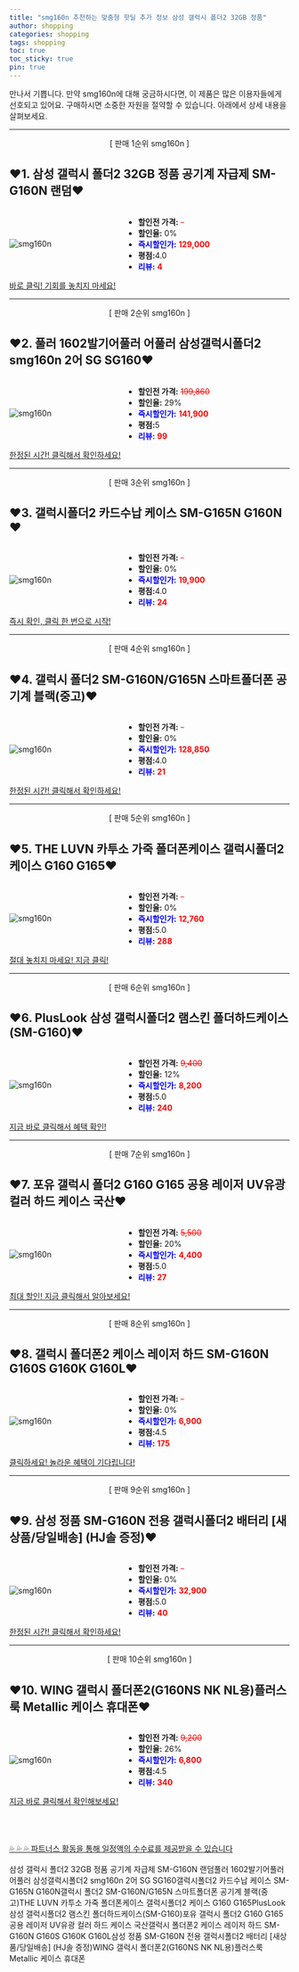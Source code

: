```yaml
---
title: "smg160n 추천하는 맞춤형 핫딜 추가 정보 삼성 갤럭시 폴더2 32GB 정품"
author: shopping
categories: shopping
tags: shopping
toc: true
toc_sticky: true
pin: true
---
```

만나서 기쁩니다. 만약 smg160n에 대해 궁금하시다면,  이 제품은 많은 이용자들에게 선호되고 있어요. 구매하시면 소중한 자원을 절약할 수 있습니다. 아래에서 상세 내용을 살펴보세요.

---
<p class="toplist" style="margin: 0 auto; display: block; width: fit-content;">[ 판매 1순위 smg160n ]</p>

<h2><strong>❤️1. 삼성 갤럭시 폴더2 32GB 정품 공기계 자급제 SM-G160N 랜덤❤️</strong></h2>

<div style="display: flex; align-items: center;">
    <div style="flex: 0.4;">
        <img src="https://thumbnail6.coupangcdn.com/thumbnails/remote/230x230ex/image/vendor_inventory/7337/440d29080b0f005dd023d69e4fadea4677d1a8afb0673b0ca0e4817f5809.jpg" alt="smg160n" style="max-width: 100%;">
    </div>
    <div style="flex: 0.6; margin-left: 10px;">
        <ul>
            <li><strong>할인전 가격:</strong> <del style="color: red;">-</del></li>
            <li><strong>할인율:</strong> 0%</li>
            <li><span style='color:blue'><strong>즉시할인가:</strong></span> <span style='color:red'><strong>129,000</strong></span></li>
            <li><strong>평점:</strong>4.0</li>
            <li><span style='color:blue'><strong>리뷰:</strong></span> <span style='color:red'><strong>4</strong></span></li>
        </ul>
    </div>
</div>
<div class="center">
    <a href="https://William4Davisa.github.io?lptag=AF9450613&subid=githubio&pageKey=7572726838&traceid=V0-153&itemId=19974616616&vendorItemId=89455699803" class="myButton">
        바로 클릭! 기회를 놓치지 마세요!
    </a>
</div>


---
<p class="toplist" style="margin: 0 auto; display: block; width: fit-content;">[ 판매 2순위 smg160n ]</p>

<h2><strong>❤️2. 풀러 1602발기어풀러 어풀러 삼성갤럭시폴더2 smg160n 2어 SG SG160❤️</strong></h2>

<div style="display: flex; align-items: center;">
    <div style="flex: 0.4;">
        <img src="https://thumbnail6.coupangcdn.com/thumbnails/remote/230x230ex/image/vendor_inventory/84de/25f8ea184b41fc125db68627b33c2b957feae2cee59be738754807520678.jpg" alt="smg160n" style="max-width: 100%;">
    </div>
    <div style="flex: 0.6; margin-left: 10px;">
        <ul>
            <li><strong>할인전 가격:</strong> <del style="color: red;">199,860</del></li>
            <li><strong>할인율:</strong> 29%</li>
            <li><span style='color:blue'><strong>즉시할인가:</strong></span> <span style='color:red'><strong>141,900</strong></span></li>
            <li><strong>평점:</strong>5</li>
            <li><span style='color:blue'><strong>리뷰:</strong></span> <span style='color:red'><strong>99</strong></span></li>
        </ul>
    </div>
</div>
<div class="center">
    <a href="https://William4Davisa.github.io?lptag=AF9450613&subid=githubio&pageKey=8250716473&traceid=V0-153&itemId=23752840610&vendorItemId=90777323740" class="myButton">
        한정된 시간! 클릭해서 확인하세요!
    </a>
</div>


---
<p class="toplist" style="margin: 0 auto; display: block; width: fit-content;">[ 판매 3순위 smg160n ]</p>

<h2><strong>❤️3. 갤럭시폴더2 카드수납 케이스 SM-G165N G160N❤️</strong></h2>

<div style="display: flex; align-items: center;">
    <div style="flex: 0.4;">
        <img src="https://thumbnail9.coupangcdn.com/thumbnails/remote/230x230ex/image/vendor_inventory/30f9/e4021549d71eff8f2323c054229480634b5c9c421c9d5f09d720e03afcc0.png" alt="smg160n" style="max-width: 100%;">
    </div>
    <div style="flex: 0.6; margin-left: 10px;">
        <ul>
            <li><strong>할인전 가격:</strong> <del style="color: red;">-</del></li>
            <li><strong>할인율:</strong> 0%</li>
            <li><span style='color:blue'><strong>즉시할인가:</strong></span> <span style='color:red'><strong>19,900</strong></span></li>
            <li><strong>평점:</strong>4.0</li>
            <li><span style='color:blue'><strong>리뷰:</strong></span> <span style='color:red'><strong>24</strong></span></li>
        </ul>
    </div>
</div>
<div class="center">
    <a href="https://William4Davisa.github.io?lptag=AF9450613&subid=githubio&pageKey=7381396731&traceid=V0-153&itemId=19063592520&vendorItemId=88926151675" class="myButton">
        즉시 확인, 클릭 한 번으로 시작!
    </a>
</div>


---
<p class="toplist" style="margin: 0 auto; display: block; width: fit-content;">[ 판매 4순위 smg160n ]</p>

<h2><strong>❤️4. 갤럭시 폴더2 SM-G160N/G165N 스마트폴더폰 공기계 블랙(중고)❤️</strong></h2>

<div style="display: flex; align-items: center;">
    <div style="flex: 0.4;">
        <img src="https://thumbnail8.coupangcdn.com/thumbnails/remote/230x230ex/image/vendor_inventory/6922/907df9f0e7faf21277b35b69ed80c281e5c02f1345319afd2741333e5199.jpg" alt="smg160n" style="max-width: 100%;">
    </div>
    <div style="flex: 0.6; margin-left: 10px;">
        <ul>
            <li><strong>할인전 가격:</strong> <del style="color: red;">-</del></li>
            <li><strong>할인율:</strong> 0%</li>
            <li><span style='color:blue'><strong>즉시할인가:</strong></span> <span style='color:red'><strong>128,850</strong></span></li>
            <li><strong>평점:</strong>4.0</li>
            <li><span style='color:blue'><strong>리뷰:</strong></span> <span style='color:red'><strong>21</strong></span></li>
        </ul>
    </div>
</div>
<div class="center">
    <a href="https://William4Davisa.github.io?lptag=AF9450613&subid=githubio&pageKey=7135365596&traceid=V0-153&itemId=17902412179&vendorItemId=90415778410" class="myButton">
        한정된 시간! 클릭해서 확인하세요!
    </a>
</div>


---
<p class="toplist" style="margin: 0 auto; display: block; width: fit-content;">[ 판매 5순위 smg160n ]</p>

<h2><strong>❤️5. THE LUVN 카투소 가죽 폴더폰케이스 갤럭시폴더2 케이스 G160 G165❤️</strong></h2>

<div style="display: flex; align-items: center;">
    <div style="flex: 0.4;">
        <img src="https://thumbnail7.coupangcdn.com/thumbnails/remote/230x230ex/image/vendor_inventory/ff28/71e102b0f1dcbb61c279dd6788e4ed959df9e4f489d9c76bcbde29c49368.jpg" alt="smg160n" style="max-width: 100%;">
    </div>
    <div style="flex: 0.6; margin-left: 10px;">
        <ul>
            <li><strong>할인전 가격:</strong> <del style="color: red;">-</del></li>
            <li><strong>할인율:</strong> 0%</li>
            <li><span style='color:blue'><strong>즉시할인가:</strong></span> <span style='color:red'><strong>12,760</strong></span></li>
            <li><strong>평점:</strong>5.0</li>
            <li><span style='color:blue'><strong>리뷰:</strong></span> <span style='color:red'><strong>288</strong></span></li>
        </ul>
    </div>
</div>
<div class="center">
    <a href="https://William4Davisa.github.io?lptag=AF9450613&subid=githubio&pageKey=1302284757&traceid=V0-153&itemId=2316210677&vendorItemId=70312923502" class="myButton">
        절대 놓치지 마세요! 지금 클릭!
    </a>
</div>


---
<p class="toplist" style="margin: 0 auto; display: block; width: fit-content;">[ 판매 6순위 smg160n ]</p>

<h2><strong>❤️6. PlusLook 삼성 갤럭시폴더2 램스킨 폴더하드케이스(SM-G160)❤️</strong></h2>

<div style="display: flex; align-items: center;">
    <div style="flex: 0.4;">
        <img src="https://thumbnail10.coupangcdn.com/thumbnails/remote/230x230ex/image/vendor_inventory/20d0/97999863695bad796e62ded2cb6a37bc7d36c60e0076f8191e8e4ccba250.JPG" alt="smg160n" style="max-width: 100%;">
    </div>
    <div style="flex: 0.6; margin-left: 10px;">
        <ul>
            <li><strong>할인전 가격:</strong> <del style="color: red;">9,400</del></li>
            <li><strong>할인율:</strong> 12%</li>
            <li><span style='color:blue'><strong>즉시할인가:</strong></span> <span style='color:red'><strong>8,200</strong></span></li>
            <li><strong>평점:</strong>5.0</li>
            <li><span style='color:blue'><strong>리뷰:</strong></span> <span style='color:red'><strong>240</strong></span></li>
        </ul>
    </div>
</div>
<div class="center">
    <a href="https://William4Davisa.github.io?lptag=AF9450613&subid=githubio&pageKey=6209119621&traceid=V0-153&itemId=12366990434&vendorItemId=75899060131" class="myButton">
        지금 바로 클릭해서 혜택 확인!
    </a>
</div>


---
<p class="toplist" style="margin: 0 auto; display: block; width: fit-content;">[ 판매 7순위 smg160n ]</p>

<h2><strong>❤️7. 포유 갤럭시 폴더2 G160 G165 공용 레이저 UV유광 컬러 하드 케이스 국산❤️</strong></h2>

<div style="display: flex; align-items: center;">
    <div style="flex: 0.4;">
        <img src="https://thumbnail7.coupangcdn.com/thumbnails/remote/230x230ex/image/vendor_inventory/0b9f/f702aa3c5f915d35115c757a5cc9864bb0742fa599aad66a9e8275d4dd4c.jpg" alt="smg160n" style="max-width: 100%;">
    </div>
    <div style="flex: 0.6; margin-left: 10px;">
        <ul>
            <li><strong>할인전 가격:</strong> <del style="color: red;">5,500</del></li>
            <li><strong>할인율:</strong> 20%</li>
            <li><span style='color:blue'><strong>즉시할인가:</strong></span> <span style='color:red'><strong>4,400</strong></span></li>
            <li><strong>평점:</strong>5.0</li>
            <li><span style='color:blue'><strong>리뷰:</strong></span> <span style='color:red'><strong>27</strong></span></li>
        </ul>
    </div>
</div>
<div class="center">
    <a href="https://William4Davisa.github.io?lptag=AF9450613&subid=githubio&pageKey=7330714521&traceid=V0-153&itemId=18819905599&vendorItemId=85950251556" class="myButton">
        최대 할인! 지금 클릭해서 알아보세요!
    </a>
</div>


---
<p class="toplist" style="margin: 0 auto; display: block; width: fit-content;">[ 판매 8순위 smg160n ]</p>

<h2><strong>❤️8. 갤럭시 폴더폰2 케이스 레이저 하드 SM-G160N G160S G160K G160L❤️</strong></h2>

<div style="display: flex; align-items: center;">
    <div style="flex: 0.4;">
        <img src="https://thumbnail10.coupangcdn.com/thumbnails/remote/230x230ex/image/vendor_inventory/2719/775d83ca528584e16c3cb8c992a8f3b395bc887b85f4b17920fce5c82351.jpg" alt="smg160n" style="max-width: 100%;">
    </div>
    <div style="flex: 0.6; margin-left: 10px;">
        <ul>
            <li><strong>할인전 가격:</strong> <del style="color: red;">-</del></li>
            <li><strong>할인율:</strong> 0%</li>
            <li><span style='color:blue'><strong>즉시할인가:</strong></span> <span style='color:red'><strong>6,900</strong></span></li>
            <li><strong>평점:</strong>4.5</li>
            <li><span style='color:blue'><strong>리뷰:</strong></span> <span style='color:red'><strong>175</strong></span></li>
        </ul>
    </div>
</div>
<div class="center">
    <a href="https://William4Davisa.github.io?lptag=AF9450613&subid=githubio&pageKey=338628834&traceid=V0-153&itemId=1079059199&vendorItemId=5578429387" class="myButton">
        클릭하세요! 놀라운 혜택이 기다립니다!
    </a>
</div>


---
<p class="toplist" style="margin: 0 auto; display: block; width: fit-content;">[ 판매 9순위 smg160n ]</p>

<h2><strong>❤️9. 삼성 정품 SM-G160N 전용 갤럭시폴더2 배터리 [새상품/당일배송] (HJ솔 증정)❤️</strong></h2>

<div style="display: flex; align-items: center;">
    <div style="flex: 0.4;">
        <img src="https://thumbnail9.coupangcdn.com/thumbnails/remote/230x230ex/image/vendor_inventory/4775/71b3da41a32046a6496645c66de188ae1d89e63e30f839095ffb91f47f37.jpg" alt="smg160n" style="max-width: 100%;">
    </div>
    <div style="flex: 0.6; margin-left: 10px;">
        <ul>
            <li><strong>할인전 가격:</strong> <del style="color: red;">-</del></li>
            <li><strong>할인율:</strong> 0%</li>
            <li><span style='color:blue'><strong>즉시할인가:</strong></span> <span style='color:red'><strong>32,900</strong></span></li>
            <li><strong>평점:</strong>5.0</li>
            <li><span style='color:blue'><strong>리뷰:</strong></span> <span style='color:red'><strong>40</strong></span></li>
        </ul>
    </div>
</div>
<div class="center">
    <a href="https://William4Davisa.github.io?lptag=AF9450613&subid=githubio&pageKey=7087406474&traceid=V0-153&itemId=17651897501&vendorItemId=89518197341" class="myButton">
        한정된 시간! 클릭해서 확인하세요!
    </a>
</div>


---
<p class="toplist" style="margin: 0 auto; display: block; width: fit-content;">[ 판매 10순위 smg160n ]</p>

<h2><strong>❤️10. WING 갤럭시 폴더폰2(G160NS NK NL용)플러스룩 Metallic 케이스 휴대폰❤️</strong></h2>

<div style="display: flex; align-items: center;">
    <div style="flex: 0.4;">
        <img src="https://thumbnail7.coupangcdn.com/thumbnails/remote/230x230ex/image/vendor_inventory/0a81/6b5b42cc71f6966be514b97f86d06906309e8fceb696ce0059c361ec3d9f.png" alt="smg160n" style="max-width: 100%;">
    </div>
    <div style="flex: 0.6; margin-left: 10px;">
        <ul>
            <li><strong>할인전 가격:</strong> <del style="color: red;">9,200</del></li>
            <li><strong>할인율:</strong> 26%</li>
            <li><span style='color:blue'><strong>즉시할인가:</strong></span> <span style='color:red'><strong>6,800</strong></span></li>
            <li><strong>평점:</strong>4.5</li>
            <li><span style='color:blue'><strong>리뷰:</strong></span> <span style='color:red'><strong>340</strong></span></li>
        </ul>
    </div>
</div>
<div class="center">
    <a href="https://William4Davisa.github.io?lptag=AF9450613&subid=githubio&pageKey=4849560460&traceid=V0-153&itemId=6277018044&vendorItemId=73572613066" class="myButton">
        지금 바로 클릭해서 확인해보세요!
    </a>
</div>

<br><br><br>[💦 💦 💦 파트너스 활동을 통해 일정액의 수수료를 제공받을 수 있습니다](https://link.coupang.com/a/bcpT2c)<br><br>삼성 갤럭시 폴더2 32GB 정품 공기계 자급제 SM-G160N 랜덤풀러 1602발기어풀러 어풀러 삼성갤럭시폴더2 smg160n 2어 SG SG160갤럭시폴더2 카드수납 케이스 SM-G165N G160N갤럭시 폴더2 SM-G160N/G165N 스마트폴더폰 공기계 블랙(중고)THE LUVN 카투소 가죽 폴더폰케이스 갤럭시폴더2 케이스 G160 G165PlusLook 삼성 갤럭시폴더2 램스킨 폴더하드케이스(SM-G160)포유 갤럭시 폴더2 G160 G165 공용 레이저 UV유광 컬러 하드 케이스 국산갤럭시 폴더폰2 케이스 레이저 하드 SM-G160N G160S G160K G160L삼성 정품 SM-G160N 전용 갤럭시폴더2 배터리 [새상품/당일배송] (HJ솔 증정)WING 갤럭시 폴더폰2(G160NS NK NL용)플러스룩 Metallic 케이스 휴대폰